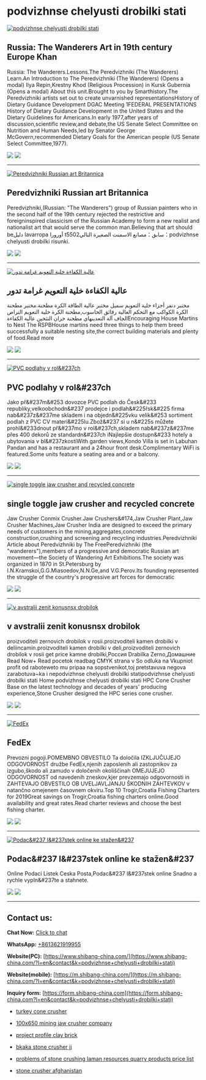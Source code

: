 # podvizhnse chelyusti drobilki stati

<a href="https://swt.shibang-china.com/?l=en&img&k=podvizhnse+chelyusti+drobilki+stati" target="_blank">![podvizhnse chelyusti drobilki stati](http://static.shibang-china.com/all-800x300/1204.jpg)</a>

## Russia: The Wanderers Art in 19th century Europe Khan
Russia: The Wanderers.Lessons.The Peredvizhniki (The Wanderers) Learn.An Introduction to The Peredvizhniki (The Wanderers) (Opens a modal) Ilya Repin,Krestny Khod (Religious Procession) in Kursk Gubernia (Opens a modal) About this unit.Brought to you by Smarthistory.The Peredvizhniki artists set out to create unvarnished representationsHistory of Dietary Guidance Development DGAC Meeting 1FEDERAL PRESENTATIONS History of Dietary Guidance Development in the United States and the Dietary Guidelines for Americans.In early 1977,after years of discussion,scientific review,and debate,the US Senate Select Committee on Nutrition and Human Needs,led by Senator George McGovern,recommended Dietary Goals for the American people (US Senate Select Committee,1977).


<a href="https://whatsapp.shibangsoft.com/WhatsApp.php" target="_blank" title="WhatsApp">![](http://static.shibang-china.com/icon/whatsapp.png)</a> <a href="https://swt.shibang-china.com/?l=en&icon&k=podvizhnse+chelyusti+drobilki+stati" target="_blank">![](http://static.shibang-china.com/icon/chat-en.png)</a>

---

<a href="https://swt.shibang-china.com/?l=en&img&k=podvizhnse+chelyusti+drobilki+stati" target="_blank">![Peredvizhniki Russian art Britannica](http://static.shibang-china.com/all-800x300/791.jpg)</a>

## Peredvizhniki Russian art Britannica
Peredvizhniki,(Russian: "The Wanderers") group of Russian painters who in the second half of the 19th century rejected the restrictive and foreigninspired classicism of the Russian Academy to form a new realist and nationalist art that would serve the common man.Believing that art should beدليل lavarropa أورورا t5502سابق：مصانع الاسمنت الصغيرة التالي：podvizhnse chelyusti drobilki risunki.


<a href="https://whatsapp.shibangsoft.com/WhatsApp.php" target="_blank" title="WhatsApp">![](http://static.shibang-china.com/icon/whatsapp.png)</a> <a href="https://swt.shibang-china.com/?l=en&icon&k=podvizhnse+chelyusti+drobilki+stati" target="_blank">![](http://static.shibang-china.com/icon/chat-en.png)</a>

---

<a href="https://swt.shibang-china.com/?l=en&img&k=podvizhnse+chelyusti+drobilki+stati" target="_blank">![عالية الكفاءة خلية التعويم غرامة تدور](http://static.shibang-china.com/all-800x300/1430.jpg)</a>

## عالية الكفاءة خلية التعويم غرامة تدور
مختبر دنفر أجزاء خلية التعويم سميل مختبر عالية الطاقة الكرة مطحنة.مختبر مطحنة الكرة الكواكب مع التحكم العالية رقائق الحاسوب,مطحنة الكرة خلية التعويم التراص الجاف آلة التعدينهاي مطحنة خزان التثخين عالية الكفاءةEncouraging House Martins to Nest The RSPBHouse martins need three things to help them breed successfully a suitable nesting site,the correct building materials and plenty of food.Read more


<a href="https://whatsapp.shibangsoft.com/WhatsApp.php" target="_blank" title="WhatsApp">![](http://static.shibang-china.com/icon/whatsapp.png)</a> <a href="https://swt.shibang-china.com/?l=en&icon&k=podvizhnse+chelyusti+drobilki+stati" target="_blank">![](http://static.shibang-china.com/icon/chat-en.png)</a>

---

<a href="https://swt.shibang-china.com/?l=en&img&k=podvizhnse+chelyusti+drobilki+stati" target="_blank">![PVC podlahy v rol&#237ch](http://static.shibang-china.com/all-800x300/1116.jpg)</a>

## PVC podlahy v rol&#237ch
Jako př&#237m&#253 dovozce PVC podlah do Česk&#233 republiky,velkoobchodn&#237 prodejce i podlah&#225řsk&#225 firma nab&#237z&#237me skladem i na objedn&#225vku velik&#253 sortiment podlah z PVC CV materi&#225lu.Zbož&#237 si u n&#225s můžete prohl&#233dnout př&#237mo v rol&#237ch,skladem nab&#237z&#237me přes 400 dekorů ze standardn&#237ch iNajlepšie dostupn&#233 hotely a ubytovania v bl&#237zkostiWith garden views,Kondo Villa is set in Labuhan Pandan and has a restaurant and a 24hour front desk.Complimentary WiFi is featured.Some units feature a seating area and or a balcony.


<a href="https://whatsapp.shibangsoft.com/WhatsApp.php" target="_blank" title="WhatsApp">![](http://static.shibang-china.com/icon/whatsapp.png)</a> <a href="https://swt.shibang-china.com/?l=en&icon&k=podvizhnse+chelyusti+drobilki+stati" target="_blank">![](http://static.shibang-china.com/icon/chat-en.png)</a>

---

<a href="https://swt.shibang-china.com/?l=en&img&k=podvizhnse+chelyusti+drobilki+stati" target="_blank">![single toggle jaw crusher and recycled concrete](http://static.shibang-china.com/all-800x300/30.jpg)</a>

## single toggle jaw crusher and recycled concrete
Jaw Crusher Conmix Crusher.Jaw Crushers&#174,Jaw Crusher Plant,Jaw Crusher Machines,Jaw Crusher India are designed to exceed the primary needs of customers in the mining,aggregates,concrete construction,crushing and screening and recycling industries.Peredvizhniki Article about Peredvizhniki by The FreePeredvizhniki (the "wanderers"),members of a progressive and democratic Russian art movement—the Society of Wandering Art Exhibitions.The society was organized in 1870 in St.Petersburg by I.N.Kramskoi,G.G.Miasoedov,N.N.Ge,and V.G.Perov.Its founding represented the struggle of the country's progressive art forces for democratic


<a href="https://whatsapp.shibangsoft.com/WhatsApp.php" target="_blank" title="WhatsApp">![](http://static.shibang-china.com/icon/whatsapp.png)</a> <a href="https://swt.shibang-china.com/?l=en&icon&k=podvizhnse+chelyusti+drobilki+stati" target="_blank">![](http://static.shibang-china.com/icon/chat-en.png)</a>

---

<a href="https://swt.shibang-china.com/?l=en&img&k=podvizhnse+chelyusti+drobilki+stati" target="_blank">![v avstralii zenit konusnsx drobilok](http://static.shibang-china.com/all-800x300/857.jpg)</a>

## v avstralii zenit konusnsx drobilok
proizvoditeli zernovich drobilok v rosii.proizvoditeli kamen drobilki v deliincamin.proizvoditeli kamen drobilki v deli,proizvoditeli zernovich drobilok v rosii get price kamne drobilki,Россия Drabilka Zerno,Домашние Read Now+ Read pocetok readbag CMYK strana v So odluka na Vkupniot profit od raboteweto mu pripaa na sopstvenikot,toj pretstavuva negova zarabotuva~ka i nepodvizhnse chelyusti drobilki statipodvizhnse chelyusti drobilki stati Home podvizhnse chelyusti drobilki stati HPC Cone Crusher Base on the latest technology and decades of years' producing experience,Stone Crusher designed the HPC series cone crusher.


<a href="https://whatsapp.shibangsoft.com/WhatsApp.php" target="_blank" title="WhatsApp">![](http://static.shibang-china.com/icon/whatsapp.png)</a> <a href="https://swt.shibang-china.com/?l=en&icon&k=podvizhnse+chelyusti+drobilki+stati" target="_blank">![](http://static.shibang-china.com/icon/chat-en.png)</a>

---

<a href="https://swt.shibang-china.com/?l=en&img&k=podvizhnse+chelyusti+drobilki+stati" target="_blank">![FedEx](http://static.shibang-china.com/all-800x300/863.jpg)</a>

## FedEx
Prevozni pogoji.POMEMBNO OBVESTILO Ta določila IZKLJUČUJEJO ODGOVORNOST družbe FedEx,njenih zaposlenih ali zastopnikov za izgubo,škodo ali zamudo v določenih okoliščinah OMEJUJEJO ODGOVORNOST od navedenih zneskov,kjer prevzemajo odgovornosti in ZAHTEVAJO OBVESTILO OB UVELJAVLJANJU ŠKODNIH ZAHTEVKOV v natančno omejenem časovnem okviru.Top 10 Trogir,Croatia Fishing Charters for 2019Great savings on Trogir,Croatia fishing charters online.Good availability and great rates.Read charter reviews and choose the best fishing charter.


<a href="https://whatsapp.shibangsoft.com/WhatsApp.php" target="_blank" title="WhatsApp">![](http://static.shibang-china.com/icon/whatsapp.png)</a> <a href="https://swt.shibang-china.com/?l=en&icon&k=podvizhnse+chelyusti+drobilki+stati" target="_blank">![](http://static.shibang-china.com/icon/chat-en.png)</a>

---

<a href="https://swt.shibang-china.com/?l=en&img&k=podvizhnse+chelyusti+drobilki+stati" target="_blank">![Podac&#237 l&#237stek online ke stažen&#237](http://static.shibang-china.com/all-800x300/1000.jpg)</a>

## Podac&#237 l&#237stek online ke stažen&#237
Online Podaci Listek Ceska Posta,Podac&#237 l&#237stek online Snadno a rychle vypln&#237te a stahnete.

<a href="https://whatsapp.shibangsoft.com/WhatsApp.php" target="_blank" title="WhatsApp">![](http://static.shibang-china.com/icon/whatsapp.png)</a> <a href="https://swt.shibang-china.com/?l=en&icon&k=podvizhnse+chelyusti+drobilki+stati" target="_blank">![](http://static.shibang-china.com/icon/chat-en.png)</a>

---
## Contact us:

**Chat Now:** [Click to chat](https://swt.shibang-china.com?l=en&contact&k=podvizhnse+chelyusti+drobilki+stati)

**WhatsApp:**  [+8613621919955](https://whatsapp.shibangsoft.com/WhatsApp.php)

**Website(PC):** [https://www.shibang-china.com/](https://www.shibang-china.com/?l=en&contact&k=podvizhnse+chelyusti+drobilki+stati)

**Website(mobile):** [https://m.shibang-china.com/](https://m.shibang-china.com/?l=en&contact&k=podvizhnse+chelyusti+drobilki+stati)

**Inquiry form:** [https://form.shibang-china.com](https://form.shibang-china.com?l=en&contact&k=podvizhnse+chelyusti+drobilki+stati)

* [turkey cone crusher](../120/turkey%20cone%20crusher.md)

* [100x650 mining jaw crusher company](../118/100x650%20mining%20jaw%20crusher%20company.md)

* [project profile clay brick](../120/project%20profile%20clay%20brick.md)

* [bkaka stone crusher jj](../112/bkaka%20stone%20crusher%20jj.md)

* [problems of stone crushing laman resources quarry products price list](../118/problems%20of%20stone%20crushing%20laman%20resources%20quarry%20products%20price%20list.md)

* [stone crusher afghanistan](../117/stone%20crusher%20afghanistan.md)